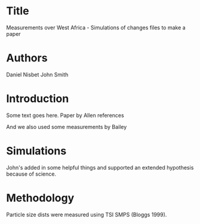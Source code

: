 # Title
Measurements over West Africa - Simulations of changes files to make a paper

# Authors
Daniel Nisbet
John Smith

# Introduction
Some text goes here. Paper by Allen references

And we also used some measurements by Bailey

# Simulations
John's added in some helpful things and supported an extended hypothesis because of science.

# Methodology
Particle size dists were measured using TSI SMPS (Bloggs 1999).
